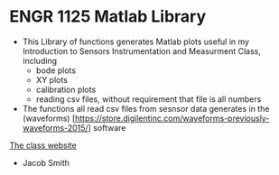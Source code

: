 ENGR 1125 Matlab Library
=============
+ This Library of functions generates Matlab plots useful in my Introduction to Sensors Instrumentation and Measurment Class, including
	+ bode plots 
	+ XY plots
	+ calibration plots
	+ reading csv files, without requirement that file is all numbers
+ The functions all read csv files from sesnsor data generates in the (waveforms) [https://store.digilentinc.com/waveforms-previously-waveforms-2015/] software
   

[The class website](http://isim.olin.edu/index.shtml)  
 
- Jacob Smith